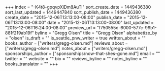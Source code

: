 +++
index = "-K4t8-gpqvpXiDm8AuTl"
sort_create_date = 1449436380
sort_last_updated = 1449447840
sort_publish_date = 1449436380
create_date = "2015-12-06T13:13:00-08:00"
publish_date = "2015-12-06T13:13:00-08:00"
date = "2015-12-06T13:13:00-08:00"
last_updated = "2015-12-06T16:24:00-08:00"
preview_url = "f750555d-6000-577c-99b1-881f219ab19f"
byline = "Gregg Olsen"
title = "Gregg Olsen"
alphabetize_by = "olsen"
is_draft = ""
is_seattle_pnw_writer = true
written_about = ""
books_author = ["writers/gregg-olsen.md"]
reviews_about = ["writers/gregg-olsen.md"]
notes_about = ["writers/gregg-olsen.md"]
sponsorships_author = ["sponsorships/now-that-shes-gone.md"]
email = ""
twitter = ""
website = ""
bio = ""
reviews_byline = ""
notes_byline = ""
books_translator = ""
+++
